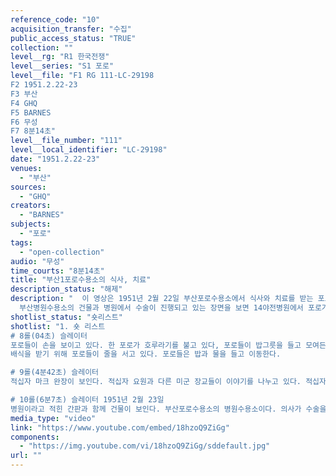 ```yaml
---
reference_code: "10"
acquisition_transfer: "수집"
public_access_status: "TRUE"
collection: ""
level__rg: "R1 한국전쟁"
level__series: "S1 포로"
level__file: "F1 RG 111-LC-29198
F2 1951.2.22-23
F3 부산 
F4 GHQ
F5 BARNES
F6 무성 
F7 8분14초"
level__file_number: "111"
level__local_identifier: "LC-29198"
date: "1951.2.22-23"
venues: 
  - "부산"
sources: 
  - "GHQ"
creators: 
  - "BARNES"
subjects: 
  - "포로"
tags: 
  - "open-collection"
audio: "무성"
time_courts: "8분14초"
title: "부산1포로수용소의 식사, 치료"
description_status: "해제"
description: "  이 영상은 1951년 2월 22일 부산포로수용소에서 식사와 치료를 받는 포로들의 모습을 담고 있다. 제1부산포로수용소에서 포로들이 배식 받는 장면이 이어진다. 이 시기 포로들은 점차 거제도로 이송되고 있었다. 포로들은 배식을 받고 주변에서 식사를 하고 있었다.
  부산병원수용소의 건물과 병원에서 수술이 진행되고 있는 장면을 보면 14야전병원에서 포로가 수술을 받는데 동상 환자로 보인다. 의사, 보조의사, 간호사 등 여러 직원들이 환자를 치료하는 장면이 있다. 또한 부산포로수용소에 방문한 국제적십자사 요원이 포로들과 대화를 나누고 있다. 전쟁 초기 국재적십자 요원이 유엔군 관할 수용소에 방문해 관리 실태, 위생상태 등을 점검해 스위스 본부에 보고했다."
shotlist_status: "숏리스트"
shotlist: "1. 숏 리스트 
# 8롤(04초) 슬레이터 
포로들이 손을 보이고 있다. 한 포로가 호루라기를 불고 있다, 포로들이 밥그릇을 들고 모여든다. 뜨거운 물에 그릇을 소독하고 있다. 포로들은 그릇을 건져내고 있다. 또 다른 포로들이 모여든다. 포로들이 국과 밥을 배식 받고 있다.
배식을 받기 위해 포로들이 줄을 서고 있다. 포로들은 밥과 물을 들고 이동한다.

# 9롤(4분42초) 슬레이터
적십자 마크 완장이 보인다. 적십자 요원과 다른 미군 장교들이 이야기를 나누고 있다. 적십자 요원이 다른 포로들과 이야기를 나누고 있다. 수술실 앞에서 요원이 포로들에게 담배를 건네고 있다. 

# 10롤(6분7초) 슬레이터 1951년 2월 23일
병원이라고 적힌 간판과 함께 건물이 보인다. 부산포로수용소의 병원수용소이다. 의사가 수술을 준비하고 있다. 수술 중인 장면이다. 간호사가 산소 호흡기를 잡고 있다. 의사들이 포로의 수술을 진행하고 있다. 포로의 발을 치료하고 있는데 동상을 걸린 듯하다. 다른 의사들은 수술을 준비하고 있다."
media_type: "video"
link: "https://www.youtube.com/embed/18hzoQ9ZiGg"
components: 
  - "https://img.youtube.com/vi/18hzoQ9ZiGg/sddefault.jpg"
url: ""
---
```

